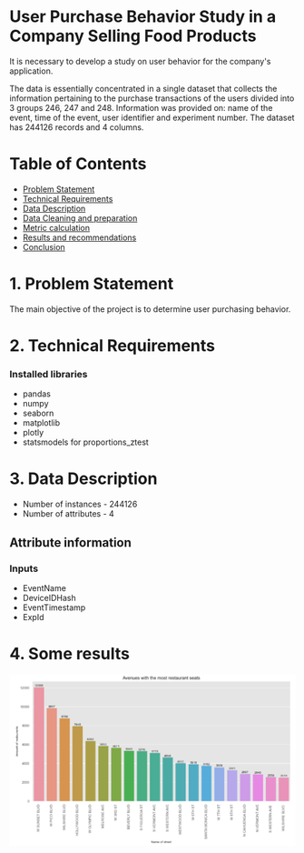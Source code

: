 User Purchase Behavior Study in a Company Selling Food Products
=================

It is necessary to develop a study on user behavior for the company's application.

The data is essentially concentrated in a single dataset that collects the information pertaining to the purchase 
transactions of the users divided into 3 groups 246, 247 and 248. Information was provided on: name of the event, time of
 the event, user identifier and experiment number. The dataset has 244126 records and 4 columns.

# Table of Contents

* [Problem Statement](#problem)
* [Technical Requirements](#technical)
* [Data Description](#data)
* [Data Cleaning and preparation](#preparation)
* [Metric calculation](#metric)
* [Results and recommendations](#observations)
* [Conclusion](#conclusion)


# 1. Problem Statement

The main objective of the project is to determine user purchasing behavior.

# 2. Technical Requirements

### Installed libraries
* pandas
* numpy
* seaborn
* matplotlib
* plotly
* statsmodels for proportions_ztest

# 3. Data Description

* Number of instances - 244126
* Number of attributes - 4

## Attribute information 

### Inputs
* EventName 
* DeviceIDHash 
* EventTimestamp 
* ExpId


# 4. Some results

![](https://github.com/dc36205/Market_Study_of_Commercial_Establishments_in_LA/blob/main/imgs/barplot_avenues_most_restaurant_seatss.png)
